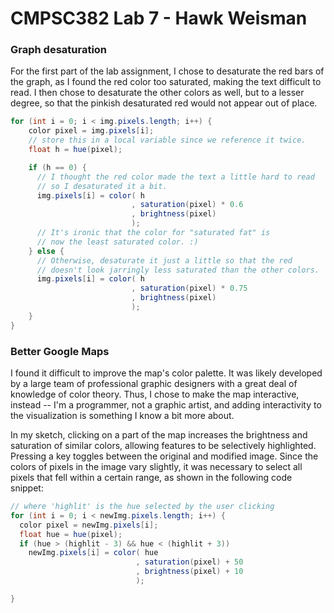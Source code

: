 # CMPSC382 Lab 7 - Hawk Weisman

### Graph desaturation

For the first part of the lab assignment, I chose to desaturate the red bars of the graph, as I found the red color too saturated, making the text difficult to read. I then chose to desaturate the other colors as well, but to a lesser degree, so that the pinkish desaturated red would not appear out of place.

```java
for (int i = 0; i < img.pixels.length; i++) {
    color pixel = img.pixels[i];
    // store this in a local variable since we reference it twice.
    float h = hue(pixel);

    if (h == 0) {
      // I thought the red color made the text a little hard to read
      // so I desaturated it a bit.
      img.pixels[i] = color( h
                           , saturation(pixel) * 0.6
                           , brightness(pixel)
                           );
      // It's ironic that the color for "saturated fat" is
      // now the least saturated color. :)
    } else {
      // Otherwise, desaturate it just a little so that the red
      // doesn't look jarringly less saturated than the other colors.
      img.pixels[i] = color( h
                           , saturation(pixel) * 0.75
                           , brightness(pixel)
                           );
    }
}
```

### Better Google Maps

I found it difficult to improve the map's color palette. It was likely developed by a large team of professional graphic designers with a great deal of knowledge of color theory. Thus, I chose to make the map interactive, instead -- I'm a programmer, not a graphic artist, and adding interactivity to the visualization is something I know a bit more about.

In my sketch, clicking on a part of the map increases the brightness and saturation of similar colors, allowing features to be selectively highlighted. Pressing a key toggles between the original and modified image. Since the colors of pixels in the image vary slightly, it was necessary to select all pixels that fell within a certain range, as shown in the following code snippet:

```java
// where 'highlit' is the hue selected by the user clicking
for (int i = 0; i < newImg.pixels.length; i++) {
  color pixel = newImg.pixels[i];
  float hue = hue(pixel);
  if (hue > (highlit - 3) && hue < (highlit + 3))
    newImg.pixels[i] = color( hue
                            , saturation(pixel) + 50
                            , brightness(pixel) + 10
                            );

}
```

